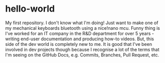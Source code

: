 # hello-world
My first repository.
I  don't know what I'm doing!
Just want to make one of my mechanical keyboards bluetooth using a nice!nano mcu.
Funny thing is I've worked for an IT company in the R&D department for over 5 years - writing end-user documentation and producing how-to videos. But, this side of the dev world is completely new to me. It is good that I've been involved in dev projects though because I recognise a lot of the terms that I'm seeing on the GitHub Docs, e.g. Commits, Branches, Pull Request, etc.
